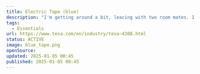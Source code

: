 ```yaml
---
title: Electric Tape (blue)
description: "I'm getting around a bit, leacing with two room mates. I needed something to mark everything that is mine so that I won't forget it, but also other know that it's mine."
tags:
  - Essentials
url: https://www.tesa.com/en/industry/tesa-4308.html
status: ACTIVE
image: blue_tape.png
openSource:
updated: 2025-01-05 00:45
published: 2025-01-05 00:45
---
```

